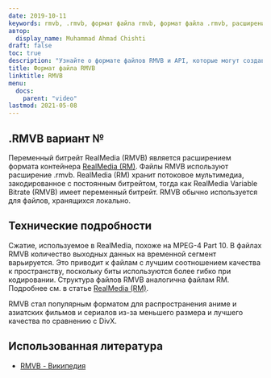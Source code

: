 ```yaml
---
date: 2019-10-11
keywords: rmvb, .rmvb, формат файла rmvb, формат файла .rmvb, расширение .rmvb, переменный битрейт RealMedia
автор:
  display_name: Muhammad Ahmad Chishti
draft: false
toc: true
description: "Узнайте о формате файлов RMVB и API, которые могут создавать и открывать файлы RMVB."
title: Формат файла RMVB
linktitle: RMVB
menu:
  docs:
    parent: "video"
lastmod: 2021-05-08
---
```


## .RMVB вариант №

Переменный битрейт RealMedia (RMVB) является расширением формата контейнера [RealMedia (RM)](/ru/video/rm/). Файлы RMVB используют расширение .rmvb. RealMedia (RM) хранит потоковое мультимедиа, закодированное с постоянным битрейтом, тогда как RealMedia Variable Bitrate (RMVB) имеет переменный битрейт. RMVB обычно используется для файлов, хранящихся локально.

## Технические подробности

Сжатие, используемое в RealMedia, похоже на MPEG-4 Part 10. В файлах RMVB количество выходных данных на временной сегмент варьируется. Это приводит к файлам с лучшим соотношением качества к пространству, поскольку биты используются более гибко при кодировании. Структура файлов RMVB аналогична файлам RM. Подробнее см. в статье [RealMedia (RM)](/ru/video/rm/).

RMVB стал популярным форматом для распространения аниме и азиатских фильмов и сериалов из-за меньшего размера и лучшего качества по сравнению с DivX.

## Использованная литература ##

- [RMVB - Википедия](https://en.wikipedia.org/wiki/RMVB)

